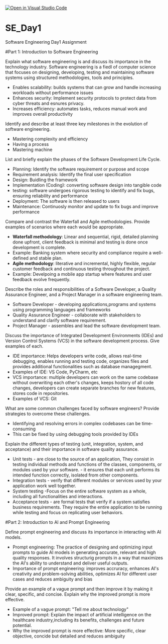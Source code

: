 [![Open in Visual Studio Code](https://classroom.github.com/assets/open-in-vscode-2e0aaae1b6195c2367325f4f02e2d04e9abb55f0b24a779b69b11b9e10269abc.svg)](https://classroom.github.com/online_ide?assignment_repo_id=18661371&assignment_repo_type=AssignmentRepo)
# SE_Day1
Software Engineering Day1 Assignment

#Part 1: Introduction to Software Engineering

Explain what software engineering is and discuss its importance in the technology industry.
Software engineering is a fiedl of computer science that focuses on designing, developing, testing and maintaining software systems using structured methodologies, tools and principles. 
- Enables scalability:  builds systems that can grow and handle increasing workloads without performance issues
- Enhances security: Implement security protocols to protect data from cyber threats and esnures privacy.
- Increases efficiency: automates tasks, reduces manual work and improves overall productivity
  

Identify and describe at least three key milestones in the evolution of software engineering.
 - Mastering complexity and efficiency
 - Having a process
 - Mastering machine

List and briefly explain the phases of the Software Development Life Cycle.
- Planning: Identify the software requirement or purpose and scope
- Requirement analysis: Identify the final user specification
- Design: Buidling the framework
- Implementation (Coding): converting software design into tangible code
- testing: software undergoes rigorous testing to identify and fix bugs, ensuring reliability and performance
- Deployment: The software is then released to users
- Maintenance: Continuosly monitor and update to fix bugs and improve performance

Compare and contrast the Waterfall and Agile methodologies. Provide examples of scenarios where each would be appropriate.
- **Waterfall methodology**: Linear and sequential, rigid, detailed planning done upfront, client feedback is minimal and testing is done once development is complete.
- Example: Banking system where security and compliance require a well-defined and stable plan.
- **Agile methodology**: literative and incremental, highly flexible, regular customer feedback and continuous testing throughout the project.
- Example: Develpoing a mobile app startup where features and user feedback evolve frequently.
  

Describe the roles and responsibilities of a Software Developer, a Quality Assurance Engineer, and a Project Manager in a software engineering team.
- Software Developer - developing applications,programs and systems using programming languages and frameworks
- Quality Assurance Engineer - collaborate with stakeholders to understand and clarify software requirement.
- Project Manager - assembles and lead the software development team.
  
Discuss the importance of Integrated Development Environments (IDEs) and Version Control Systems (VCS) in the software development process. Give examples of each.
- IDE importance: Helps developers write code, allows real-time debugging, enables running and testing code, organizes files and provides additional functionalities such as database managegment.
- Examples of IDE: VS Code, PyCharm, etc
- VCS importance: multiple developers can work on the same codebase without overwriting each other's changes,  keeps hostory of all code changes, developers can create separate branches for new features, stores code in repositories.
- Examples of VCS:  Git

What are some common challenges faced by software engineers? Provide strategies to overcome these challenges.
- Identifying and resolving errors in complex codebases can be time-consuming
- This can be fixed by using debugging tools provided by IDEs

Explain the different types of testing (unit, integration, system, and acceptance) and their importance in software quality assurance.
- Unit tests - are close to the source of an application, They consist in testing individual methods and functions of the classes, components, or modules used by your software. - it ensures that each unit performs its intended function correctly, isolated from other components.
- Integration tests - verify that different modules or services used by your application work well together.
-  System testing -Focus on the entire software system as a whole, including all functionalities and interactions.
-  Acceptance tests - are formal tests that verify if a system satisfies business requirements. They require the entire application to be running while testing and focus on replicating user behaviors. 

#Part 2: Introduction to AI and Prompt Engineering


Define prompt engineering and discuss its importance in interacting with AI models.
- Prompt engineering: The practice of designing and optimizing input prompts to guide AI models in generating accurate, relevant and high  quality responses. It involves structurig prompts in a way that maximizes the AI's ability to understand and deliver useful outputs.
- Importance of prompt engineering: improves accruracy, enhances AI's creativity and problem-solving abilities, optimizes AI for different user cases and reduces ambiguity and bias


Provide an example of a vague prompt and then improve it by making it clear, specific, and concise. Explain why the improved prompt is more effective.
- Example of a vague prompt: "Tell me about technology"
- Improved prompt: Explain the impact of artificial intelligence on the healthcare industry,including its benefits, challenges and future potential.
- Why the improved prompt is more effective: More specific, clear objective, concide but detailed and reduces ambiguity
